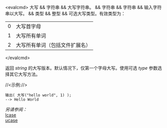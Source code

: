 \<evalcmd\> 大写 && 字符串 && 大写字符串。 && 字符串 && 字符串 && 输入字符串以大写。 && 类型 && 整型 && 可选大写类型。有效类型为：

|     |                                                |
|-----|------------------------------------------------|
| 0   | 大写首字母                        |
| 1   | 大写所有单词                           |
| 2   | 大写所有单词（包括文件扩展名） |

\</evalcmd\>

返回 *string* 的大写版本。默认情况下，仅第一个字母大写。使用可选 *type* 参数选择其它大写方法。

//<示例://>

    输出( 大写("hello world", 1) );
    --> Hello World

*另请参阅：*  
[lcase](lcase.zh.md)  
[ucase](ucase.zh.md)